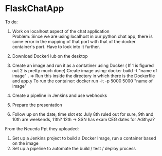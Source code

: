 # FlaskChatApp

To do:

1. Work on localhost aspect of the chat application  
   Problem:  Since we are using localhost in our python chat app, there is some error in the mapping of that port with that of the docker container's port.
             Have to look into it further.
   
   
2. Download DockerHub on the desktop
3. Create an image and run it as a contatiner using Docker ( If 1 is figured out 2 is pretty much done)
   Create image using: docker build -t "name of image" .         => Run this inside the directory in which there is the Dockerfile and app.y
   To run the container: docker run -it -p 5000:5000 "name of image"
4. Create a pipeline in Jenkins and use webhooks
5. Prepare the presentation 
6. Follow up on the date, time slot etc
July 8th ruled out for sure, 9th and 10th are weekends, 11th?
12th -> SSN has exam
CEG dates for Adithya?

From the Neueda Ppt they uploaded:
1. Set up a Jenkins project to build a Docker Image, run a container based on the image
2. Set up a pipeline to automate the build / test / deploy process 

